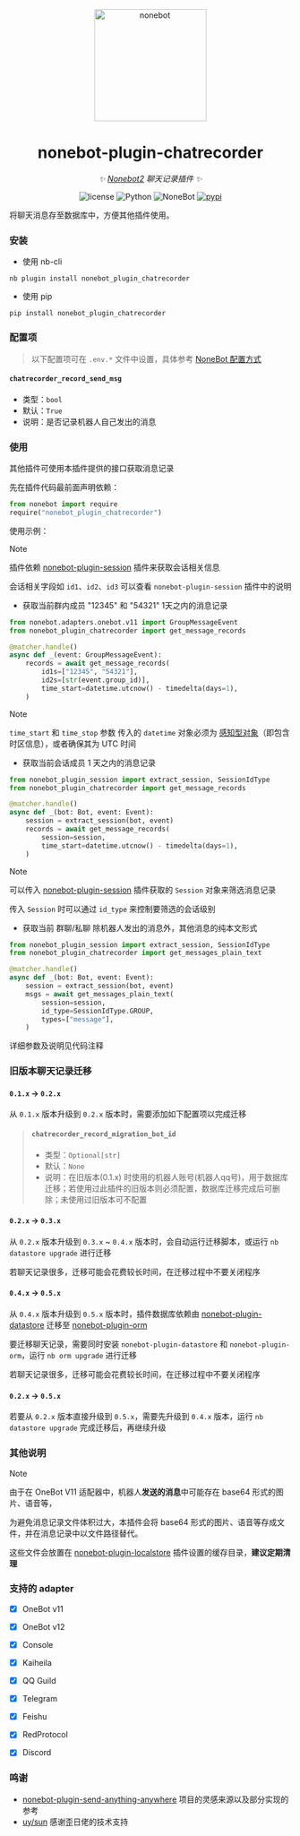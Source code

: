 <div align="center">

  <a href="https://nonebot.dev/">
    <img src="https://nonebot.dev/logo.png" width="200" height="200" alt="nonebot">
  </a>

# nonebot-plugin-chatrecorder

_✨ [Nonebot2](https://github.com/nonebot/nonebot2) 聊天记录插件 ✨_

<p align="center">
  <img src="https://img.shields.io/github/license/noneplugin/nonebot-plugin-chatrecorder" alt="license">
  <img src="https://img.shields.io/badge/python-3.8+-blue.svg" alt="Python">
  <img src="https://img.shields.io/badge/nonebot-2.0.0+-red.svg" alt="NoneBot">
  <a href="https://pypi.org/project/nonebot-plugin-chatrecorder">
    <img src="https://badgen.net/pypi/v/nonebot-plugin-chatrecorder" alt="pypi">
  </a>
</p>

</div>


将聊天消息存至数据库中，方便其他插件使用。


### 安装

- 使用 nb-cli

```shell
nb plugin install nonebot_plugin_chatrecorder
```

- 使用 pip

```shell
pip install nonebot_plugin_chatrecorder
```

### 配置项

> 以下配置项可在 `.env.*` 文件中设置，具体参考 [NoneBot 配置方式](https://nonebot.dev/docs/appendices/config)

#### `chatrecorder_record_send_msg`
 - 类型：`bool`
 - 默认：`True`
 - 说明：是否记录机器人自己发出的消息


### 使用

其他插件可使用本插件提供的接口获取消息记录

先在插件代码最前面声明依赖：
```python
from nonebot import require
require("nonebot_plugin_chatrecorder")
```

使用示例：


> [!NOTE]
> 
> 插件依赖 [nonebot-plugin-session](https://github.com/noneplugin/nonebot-plugin-session) 插件来获取会话相关信息
>
> 会话相关字段如 `id1`、`id2`、`id3` 可以查看 `nonebot-plugin-session` 插件中的说明


 - 获取当前群内成员 "12345" 和 "54321" 1天之内的消息记录

```python
from nonebot.adapters.onebot.v11 import GroupMessageEvent
from nonebot_plugin_chatrecorder import get_message_records

@matcher.handle()
async def _(event: GroupMessageEvent):
    records = await get_message_records(
        id1s=["12345", "54321"],
        id2s=[str(event.group_id)],
        time_start=datetime.utcnow() - timedelta(days=1),
    )
```


> [!NOTE]
>
> `time_start` 和 `time_stop` 参数 传入的 `datetime` 对象必须为 [感知型对象](https://docs.python.org/zh-cn/3/library/datetime.html#determining-if-an-object-is-aware-or-naive)（即包含时区信息），或者确保其为 UTC 时间


 - 获取当前会话成员 1 天之内的消息记录

```python
from nonebot_plugin_session import extract_session, SessionIdType
from nonebot_plugin_chatrecorder import get_message_records

@matcher.handle()
async def _(bot: Bot, event: Event):
    session = extract_session(bot, event)
    records = await get_message_records(
        session=session,
        time_start=datetime.utcnow() - timedelta(days=1),
    )
```


> [!NOTE]
>
> 可以传入 [nonebot-plugin-session](https://github.com/noneplugin/nonebot-plugin-session) 插件获取的 `Session` 对象来筛选消息记录
> 
> 传入 `Session` 时可以通过 `id_type` 来控制要筛选的会话级别


 - 获取当前 群聊/私聊 除机器人发出的消息外，其他消息的纯本文形式

```python
from nonebot_plugin_session import extract_session, SessionIdType
from nonebot_plugin_chatrecorder import get_messages_plain_text

@matcher.handle()
async def _(bot: Bot, event: Event):
    session = extract_session(bot, event)
    msgs = await get_messages_plain_text(
        session=session,
        id_type=SessionIdType.GROUP,
        types=["message"],
    )
```


详细参数及说明见代码注释


### 旧版本聊天记录迁移

#### `0.1.x` -> `0.2.x`

从 `0.1.x` 版本升级到 `0.2.x` 版本时，需要添加如下配置项以完成迁移

> #### `chatrecorder_record_migration_bot_id`
> - 类型：`Optional[str]`
> - 默认：`None`
> - 说明：在旧版本(0.1.x) 时使用的机器人账号(机器人qq号)，用于数据库迁移；若使用过此插件的旧版本则必须配置，数据库迁移完成后可删除；未使用过旧版本可不配置


#### `0.2.x` -> `0.3.x`

从 `0.2.x` 版本升级到 `0.3.x` ~ `0.4.x` 版本时，会自动运行迁移脚本，或运行 `nb datastore upgrade` 进行迁移

若聊天记录很多，迁移可能会花费较长时间，在迁移过程中不要关闭程序


#### `0.4.x` -> `0.5.x`

从 `0.4.x` 版本升级到 `0.5.x` 版本时，插件数据库依赖由 [nonebot-plugin-datastore](https://github.com/he0119/nonebot-plugin-datastore) 迁移至 [nonebot-plugin-orm](https://github.com/nonebot/plugin-orm)

要迁移聊天记录，需要同时安装 `nonebot-plugin-datastore` 和 `nonebot-plugin-orm`，运行 `nb orm upgrade` 进行迁移

若聊天记录很多，迁移可能会花费较长时间，在迁移过程中不要关闭程序


#### `0.2.x` -> `0.5.x`

若要从 `0.2.x` 版本直接升级到 `0.5.x`，需要先升级到 `0.4.x` 版本，运行 `nb datastore upgrade` 完成迁移后，再继续升级


### 其他说明

> [!NOTE]
> 
> 由于在 OneBot V11 适配器中，机器人**发送的消息**中可能存在 base64 形式的图片、语音等，
> 
> 为避免消息记录文件体积过大，本插件会将 base64 形式的图片、语音等存成文件，并在消息记录中以文件路径替代。
> 
> 这些文件会放置在 [nonebot-plugin-localstore](https://github.com/nonebot/plugin-localstore) 插件设置的缓存目录，**建议定期清理**


### 支持的 adapter

- [x] OneBot v11
- [x] OneBot v12
- [x] Console
- [x] Kaiheila
- [x] QQ Guild
- [x] Telegram
- [x] Feishu
- [x] RedProtocol
- [x] Discord


### 鸣谢

- [nonebot-plugin-send-anything-anywhere](https://github.com/felinae98/nonebot-plugin-send-anything-anywhere) 项目的灵感来源以及部分实现的参考
- [uy/sun](https://github.com/he0119) 感谢歪日佬的技术支持
